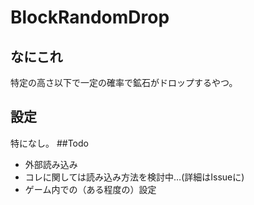 # BlockRandomDrop
## なにこれ
特定の高さ以下で一定の確率で鉱石がドロップするやつ。
## 設定
特になし。
##Todo
- 外部読み込み
 - コレに関しては読み込み方法を検討中…(詳細はIssueに)
- ゲーム内での（ある程度の）設定